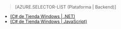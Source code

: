 ﻿> [AZURE.SELECTOR-LIST (Plataforma | Backend)]
- [(C# de Tienda Windows | .NET)](/es-es/documentation/articles/mobile-services-dotnet-backend-windows-store-dotnet-aad-graph-info/)
- [(C# de Tienda Windows | JavaScript)](/es-es/documentation/articles/mobile-services-javascript-backend-windows-store-dotnet-aad-graph-info/)
